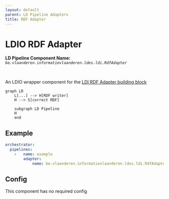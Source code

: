 ```yaml
---
layout: default
parent: LD Pipeline Adapters
title: RDF Adapter
---
```


# LDIO RDF Adapter

<b>LD Pipeline Component Name:</b> <i>```be.vlaanderen.informatievlaanderen.ldes.ldi.RdfAdapter```</i>

<br>

An LDIO wrapper component for the [LDI RDF Adapter building block](../../core/ldi-adapters/rdf-adapter)

```mermaid
graph LR
    L[...] --> H[RDF writer]
    H --> S[correct RDF]

    subgraph LD Pipeline
    H
    end
```


## Example

```yml
orchestrator:
  pipelines:
    -   name: example
        adapter:
            name: be.vlaanderen.informatievlaanderen.ldes.ldi.RdfAdapter
```


## Config

This component has no required config
